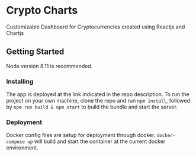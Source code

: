 # Crypto Charts
Customizable Dashboard for Cryptocurrencies created using Reactjs and Chartjs

## Getting Started
Node version 8.11 is recommended.

### Installing
The app is deployed at the link indicated in the repo description. To run the project on your own machine, clone the repo and run `npm install`, followed by `npm run build & npm start` to build the bundle and start the server.

### Deployment
Docker config files are setup for deployment through docker. `docker-compose up` will build and start the container at the current docker environment. 

